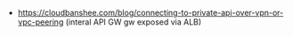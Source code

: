 - https://cloudbanshee.com/blog/connecting-to-private-api-over-vpn-or-vpc-peering (interal API GW gw exposed via ALB)
